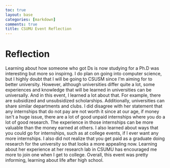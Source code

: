 ```yaml
---
toc: true
layout: base
categories: [markdown]
comments: true
title: CSUMU Event Reflection
---
```


# Reflection
Learning about how someone who got Ds is now studying for a Ph.D was interesting but more so inspirng. I do plan on going into computer science, but I highly doubt that I will be going to CSUSM since I'm aiming for to better university. However, although universities differ quite a lot, some experiences and knowledge that will be learned in universities can be universally. And in this event, I learned a lot about that. For example, there are subsidized and unsubsidized scholarships. Additionally, universities can share similar departments and clubs. I did disagree with her statement that any internships that do not pay are not worth it since at our age, if money isn't a huge issue, there are a lot of good unpaid internships where you do a lot of good research. The experience in those internships can be more valuable than the money earned at others. I also learned about ways that you could go for internships, such as at college events, if I ever want any more internships. I also did not realize that you get paid as a graduate doing research for the university so that looks a more appealing now. Learning about her experience at her research lab in CSUMU has encouraged me more to join one when I get to college. Overall, this event was pretty informing, learning about life after high school.